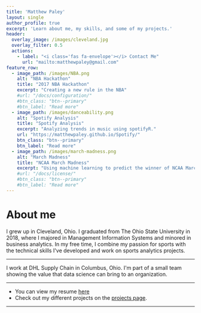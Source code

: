 ```yaml
---
title: 'Matthew Paley'
layout: single
author_profile: true
excerpt: 'Learn about me, my skills, and some of my projects.'
header:
  overlay_image: /images/cleveland.jpg
  overlay_filter: 0.5
  actions:
    - label: "<i class='fas fa-envelope'></i> Contact Me"
      url: "mailto:matthewpaley@gmail.com"
feature_row:
  - image_path: /images/NBA.png
    alt: "NBA Hackathon"
    title: "2017 NBA Hackathon"
    excerpt: "Creating a new rule in the NBA"
    #url: "/docs/configuration/"
    #btn_class: "btn--primary"
    #btn_label: "Read more"
  - image_path: /images/danceability.png
    alt: "Spotify Analysis"
    title: "Spotify Analysis"
    excerpt: "Analyzing trends in music using spotifyR."
    url: "https://matthewpaley.github.io/Spotify/"
    btn_class: "btn--primary"
    btn_label: "Read more"
  - image_path: /images/march-madness.png
    alt: "March Madness"
    title: "NCAA March Madness"
    excerpt: "Using machine learning to predict the winner of NCAA March Madness"
    #url: "/docs/license/"
    #btn_class: "btn--primary"
    #btn_label: "Read more"      
---
```


# About me

I grew up in Cleveland, Ohio. I graduated from The Ohio State University in 2018, where I majored in Management Information Systems and minored in business analytics. In my free time, I combine my passion for sports with the technical skills I've developed and work on sports analytics projects. 

---

I work at DHL Supply Chain in Columbus, Ohio. I'm part of a small team showing the value that data science can bring to an organization. 

---

* You can view my resume [here](https://matthewpaley.github.io/resume/)
* Check out my different projects on the [projects page](https://matthewpaley.github.io/projects/). 

---

<!---
**Here are a few projects that I'm proud of**
{% include feature_row %}
-->